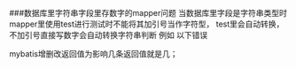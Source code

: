###数据库里字符串字段里存数字的mapper问题
当数据库里字段是字符串类型时mapper里使用test进行测试时不能将其加引号当作字符型，  test里会自动转换，不加引号直接写数字会自动转换字符串判断
例如
<if test=" appState == 1 "></if>
以下错误
<if test=" appState == ’1‘ "></if>


mybatis增删改返回值为影响几条返回值就是几；